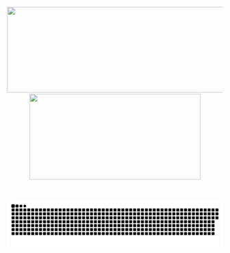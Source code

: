 

<p align="center">
  <img width="600" height="200" src="https://github-readme-stats.vercel.app/api?username=pragalvhasharma&show_icons=true&theme=vision-friendly-dark">
  <img width="400" height="200" src="https://github-readme-stats.vercel.app/api/top-langs/?username=pragalvhasharma&size_weight=0.15&count_weight=0.5&layout=compact&theme=vision-friendly-dark">
</p>



<div id="header" align="center">
  <img src="https://komarev.com/ghpvc/?username=sammorozov&style=for-the-badge&color=orange" alt=""/>
</div>

<p align="center">
 <img width="1000" src="https://github.com/PragalvhaSharma/PragalvhaSharma/blob/main/Snake.svg" alt="snake"/>
</p>



